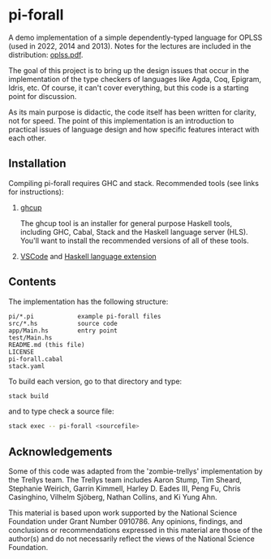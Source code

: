 pi-forall
=========

A demo implementation of a simple dependently-typed language for OPLSS
(used in 2022, 2014 and 2013). Notes for the lectures are included in the
distribution: [oplss.pdf](doc/oplss.pdf).

The goal of this project is to bring up the design issues that occur in the
implementation of the type checkers of languages like Agda, Coq, Epigram, Idris, etc.
Of course, it can't cover everything, but this code is a starting point for discussion.

As its main purpose is didactic, the code itself has been written for
clarity, not for speed. The point of this implementation is an introduction to
practical issues of language design and how specific features interact with
each other.

Installation
------------

Compiling pi-forall requires GHC and stack. Recommended tools (see links for instructions):

1. [ghcup](https://www.haskell.org/ghcup/)

   The ghcup tool is an installer for general purpose Haskell tools, including GHC, Cabal, Stack and the Haskell language server (HLS). You'll want to install the recommended versions of all of these tools.

2. [VSCode](https://code.visualstudio.com/) and [Haskell language extension](https://marketplace.visualstudio.com/items?itemName=haskell.haskell)


Contents
--------

The implementation has the following structure:

```
pi/*.pi            example pi-forall files
src/*.hs           source code
app/Main.hs        entry point
test/Main.hs
README.md (this file)
LICENSE
pi-forall.cabal
stack.yaml

```

To build each version, go to that directory and type:

```sh
stack build
```

and to type check a source file:

```sh
stack exec -- pi-forall <sourcefile>
```


Acknowledgements
----------------

Some of this code was adapted from the 'zombie-trellys' implementation by the
Trellys team. The Trellys team includes Aaron Stump, Tim Sheard, Stephanie
Weirich, Garrin Kimmell, Harley D. Eades III, Peng Fu, Chris Casinghino,
Vilhelm Sjöberg, Nathan Collins, and Ki Yung Ahn.

This material is based upon work supported by the National Science Foundation
under Grant Number 0910786. Any opinions, findings, and conclusions or
recommendations expressed in this material are those of the author(s) and do
not necessarily reflect the views of the National Science Foundation.